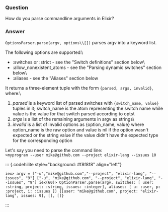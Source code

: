 ### Question
How do you parse commandline arguments in Elixir?


### Answer
`OptionsParser.parse(argv, options\\[])` parses argv into a keyword
list.

The following options are supported:\
- :switches or :strict - see the "Switch definitions" section below\
- :allow\_nonexistent\_atoms - see the "Parsing dynamic switches"
section below\
- :aliases - see the "Aliases" section below

It returns a three-element tuple with the form
`{parsed, args, invalid}`, where:\
1. *parsed* is a keyword list of parsed switches with
`{switch_name, value}` tuples in it; switch\_name is the atom
representing the switch name while value is the value for that switch
parsed according to opts\
2. *args* is a list of the remaining arguments in argv as strings\
3. *invalid* is a list of invalid options as {option\_name, value} where
option\_name is the raw option and value is nil if the option wasn't
expected or the string value if the value didn't have the expected type
for the corresponding option

Let\'s say you need to parse the command line:\
`>myprogram --user mike@github.com --project elixir-lang --issues 10`

::: {.codehilite style="background: #f8f8f8" align="left"}
``` {style="line-height: 125%"}
iex> argv = ["-u","mike@github.com","--project", "elixir-lang", "--issues", "9"] ["-u", "mike@github.com", "--project", "elixir-lang", "--issues", "9"] iex(60)> OptionParser.parse(argv, switches: [ user: :string, project: :string, issues: :integer], aliases: [ u: :user, p: :project, i: :issues ]) {[user: "mike@github.com", project: "elixir-lang", issues: 9], [], []} 
```
:::


